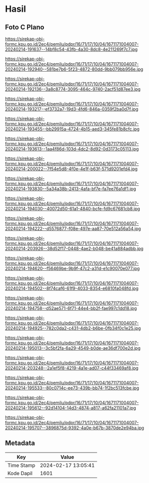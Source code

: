 # Hasil

## Foto C Plano

https://sirekap-obj-formc.kpu.go.id/2ec4/pemilu/pdpr/16/71/17/10/04/1671171004007-20240214-191637--14bf8c54-43fb-4a30-8dc8-4e211269f7c7.jpg

https://sirekap-obj-formc.kpu.go.id/2ec4/pemilu/pdpr/16/71/17/10/04/1671171004007-20240214-192940--581be7b6-5f23-4872-80dd-9bb079bb956e.jpg

https://sirekap-obj-formc.kpu.go.id/2ec4/pemilu/pdpr/16/71/17/10/04/1671171004007-20240214-192136--3a8c8774-3095-464c-9740-2acf51d87ee3.jpg

https://sirekap-obj-formc.kpu.go.id/2ec4/pemilu/pdpr/16/71/17/10/04/1671171004007-20240214-193217--ef3732a7-19d3-4fd6-846a-0359f2ba0d7f.jpg

https://sirekap-obj-formc.kpu.go.id/2ec4/pemilu/pdpr/16/71/17/10/04/1671171004007-20240214-193455--bb29915a-4724-4b15-aed3-345fe81b8cfc.jpg

https://sirekap-obj-formc.kpu.go.id/2ec4/pemilu/pdpr/16/71/17/10/04/1671171004007-20240214-193613--1aa4f86d-103d-4dc2-8d92-0d3173c05113.jpg

https://sirekap-obj-formc.kpu.go.id/2ec4/pemilu/pdpr/16/71/17/10/04/1671171004007-20240214-200022--7f54e5d8-4f0e-4e1f-b63f-571d9201efd4.jpg

https://sirekap-obj-formc.kpu.go.id/2ec4/pemilu/pdpr/16/71/17/10/04/1671171004007-20240214-193830--5a34a38b-2413-4afa-bf7e-fa7ee76a1df1.jpg

https://sirekap-obj-formc.kpu.go.id/2ec4/pemilu/pdpr/16/71/17/10/04/1671171004007-20240214-194030--40072d50-61a1-4840-bcfe-fd9c67681cb8.jpg

https://sirekap-obj-formc.kpu.go.id/2ec4/pemilu/pdpr/16/71/17/10/04/1671171004007-20240214-194222--d5576877-f08e-497e-aa87-70e512a56a54.jpg

https://sirekap-obj-formc.kpu.go.id/2ec4/pemilu/pdpr/16/71/17/10/04/1671171004007-20240214-203926--38d52f17-0448-4ae2-b048-be41a884adbb.jpg

https://sirekap-obj-formc.kpu.go.id/2ec4/pemilu/pdpr/16/71/17/10/04/1671171004007-20240214-194620--f56469be-9b9f-47c2-a31d-e1c90070e077.jpg

https://sirekap-obj-formc.kpu.go.id/2ec4/pemilu/pdpr/16/71/17/10/04/1671171004007-20240214-194502--8f74caf6-61f9-4033-8354-e6810fa048fd.jpg

https://sirekap-obj-formc.kpu.go.id/2ec4/pemilu/pdpr/16/71/17/10/04/1671171004007-20240214-194758--d52ae571-6f71-44e4-bb2f-fae997c1dd18.jpg

https://sirekap-obj-formc.kpu.go.id/2ec4/pemilu/pdpr/16/71/17/10/04/1671171004007-20240214-194925--782c0da2-c431-4db2-b6be-0fb34f0c1e25.jpg

https://sirekap-obj-formc.kpu.go.id/2ec4/pemilu/pdpr/16/71/17/10/04/1671171004007-20240214-195013--3c5bf2fa-6a29-4549-b0de-ae36df700e2d.jpg

https://sirekap-obj-formc.kpu.go.id/2ec4/pemilu/pdpr/16/71/17/10/04/1671171004007-20240214-203248--2a1ef5f8-4219-4a1e-ad07-c44f33469af8.jpg

https://sirekap-obj-formc.kpu.go.id/2ec4/pemilu/pdpr/16/71/17/10/04/1671171004007-20240214-195533--80c0714c-ee73-439b-bb74-1f2bc513fcbe.jpg

https://sirekap-obj-formc.kpu.go.id/2ec4/pemilu/pdpr/16/71/17/10/04/1671171004007-20240214-195612--92d14104-14d3-4874-a817-a62fa21101a7.jpg

https://sirekap-obj-formc.kpu.go.id/2ec4/pemilu/pdpr/16/71/17/10/04/1671171004007-20240214-195707--3896875d-9392-4a0e-b67b-3870de2e94ba.jpg


## Metadata

| Key        | Value               |
| ---------- | ------------------- |
| Time Stamp | 2024-02-17 13:05:41 |
| Kode Dapil | 1601                |



